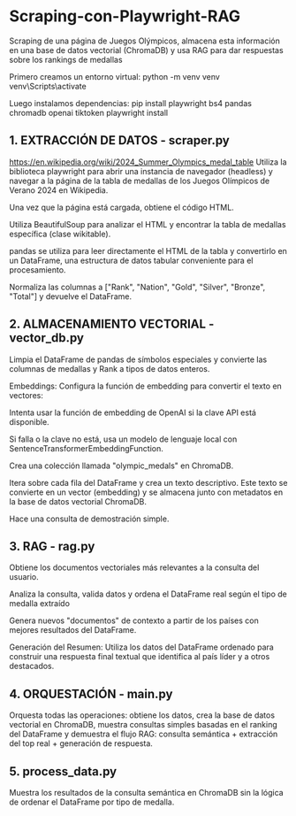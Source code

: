 # Scraping-con-Playwright-RAG
Scraping de una página de Juegos Olýmpicos, almacena esta información en una base de datos vectorial (ChromaDB) y usa RAG para dar respuestas sobre los rankings de medallas

Primero creamos un entorno virtual:
python -m venv venv
venv\Scripts\activate

Luego instalamos dependencias:
pip install playwright bs4 pandas chromadb openai tiktoken
playwright install


## 1. EXTRACCIÓN DE DATOS - scraper.py
https://en.wikipedia.org/wiki/2024_Summer_Olympics_medal_table
Utiliza la biblioteca playwright para abrir una instancia de navegador (headless) y navegar a la página de la tabla de medallas de los Juegos Olímpicos de Verano 2024 en Wikipedia.

Una vez que la página está cargada, obtiene el código HTML.

Utiliza BeautifulSoup para analizar el HTML y encontrar la tabla de medallas específica (clase wikitable).

pandas se utiliza para leer directamente el HTML de la tabla y convertirlo en un DataFrame, una estructura de datos tabular conveniente para el procesamiento.

Normaliza las columnas a ["Rank", "Nation", "Gold", "Silver", "Bronze", "Total"] y devuelve el DataFrame.

## 2. ALMACENAMIENTO VECTORIAL - vector_db.py
Limpia el DataFrame de pandas de símbolos especiales y convierte las columnas de medallas y Rank a tipos de datos enteros.

Embeddings: Configura la función de embedding para convertir el texto en vectores:

Intenta usar la función de embedding de OpenAI si la clave API está disponible.

Si falla o la clave no está, usa un modelo de lenguaje local con SentenceTransformerEmbeddingFunction.

Crea una colección llamada "olympic_medals" en ChromaDB.

Itera sobre cada fila del DataFrame y crea un texto descriptivo. Este texto se convierte en un vector (embedding) y se almacena junto con metadatos en la base de datos vectorial ChromaDB.

Hace una consulta de demostración simple.
## 3. RAG - rag.py
Obtiene los documentos vectoriales más relevantes a la consulta del usuario.

Analiza la consulta, valida datos y ordena el DataFrame real según el tipo de medalla extraído

Genera nuevos "documentos" de contexto a partir de los países con mejores resultados del DataFrame.

Generación del Resumen: Utiliza los datos del DataFrame ordenado para construir una respuesta final textual que identifica al país líder y a otros destacados.
## 4. ORQUESTACIÓN - main.py
Orquesta todas las operaciones: obtiene los datos, crea la base de datos vectorial en ChromaDB, muestra consultas simples basadas en el ranking del DataFrame y demuestra el flujo RAG: consulta semántica + extracción del top real + generación de respuesta.

## 5. process_data.py
Muestra los resultados de la consulta semántica en ChromaDB sin la lógica de ordenar el DataFrame por tipo de medalla.
